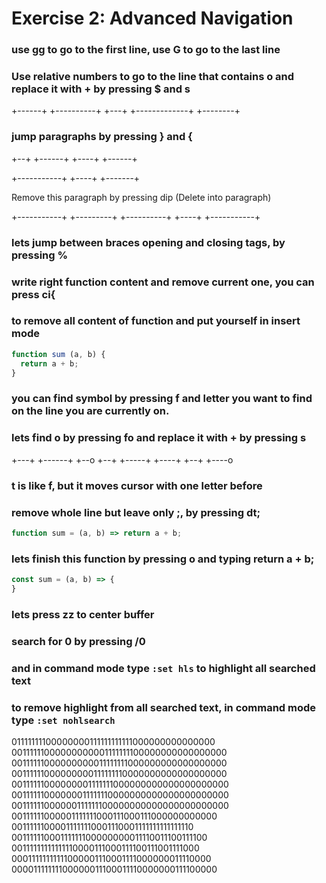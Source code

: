 # Exercise 2: Advanced Navigation


### use gg to go to the first line, use G to go to the last line

### Use relative numbers to go to the line that contains o and replace it with + by pressing $ and s

+------+
+----------+
+---+
+-------------+
+--------+

### jump paragraphs by pressing } and {

+--+
+------+
+----+
+------+

+-----------+
+----+
+-------+

Remove
this
paragraph
by pressing
dip (Delete into paragraph)

+-----------+
+---------+
+----------+
+----+
+-----------+

### lets jump between braces opening and closing tags, by pressing %

### write right function content and remove current one, you can press ci{ 
### to remove all content of function and put yourself in insert mode

```javascript
function sum (a, b) {
  return a + b;
}
```

### you can find symbol by pressing f and letter you want to find on the line you are currently on.

### lets find o by pressing fo and replace it with + by pressing s

+---+ +------+ +--o +--+ +-----+ +----+ +--+ +----o

### t is like f, but it moves cursor with one letter before

### remove whole line but leave only ;, by pressing dt;

```javascript
function sum = (a, b) => return a + b;
```

### lets finish this function by pressing o and typing return a + b;

```javascript
const sum = (a, b) => {
}
```

### lets press zz to center buffer

### search for 0 by pressing /0
### and in command mode type `:set hls` to highlight all searched text
### to remove highlight from all searched text, in command mode type `:set nohlsearch`

01111111100000000111111111111000000000000000
00111111000000000001111111100000000000000000
00111111000000000011111111000000000000000000
00111111000000000111111110000000000000000000
00111111000000001111111000000000000000000000
00111111000000011111110000000000000000000000
00111111000000111111100000000000000000000000
00111111000001111111000111000111000000000000
00111111000011111110001110001111111111111110
00111111000111111100000000011110011100111100
00111111111111110000111000111100111001111000
00011111111111000001110001111000000011110000
00001111111100000011100011110000000111100000
